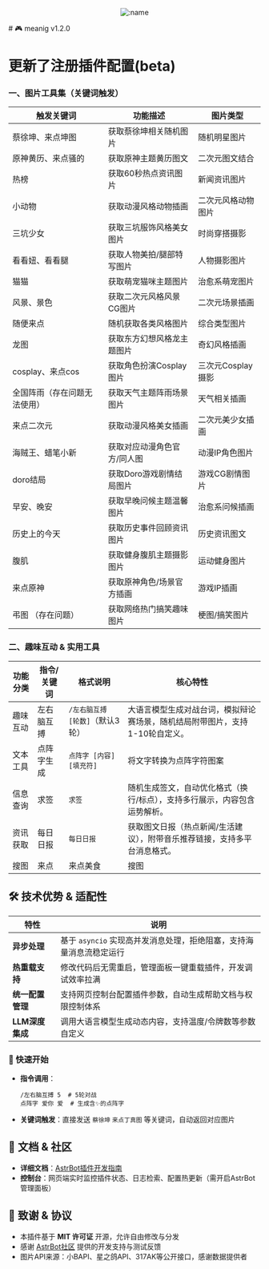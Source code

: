 <div align="center">

![:name](https://count.getloli.com/@llmgo?name=ttq7&theme=miku&padding=7&offset=0&align=top&scale=1&pixelated=1&darkmode=auto)

</div>
# 🎮 meanig v1.2.0
  
# 更新了注册插件配置(beta)

### 一、图片工具集（关键词触发）  

| 触发关键词                | 功能描述                     | 图片类型               |  
|---------------------------|------------------------------|------------------------|  
| 蔡徐坤、来点坤图          | 获取蔡徐坤相关随机图片         | 随机明星图片           |   
| 原神黄历、来点骚的        | 获取原神主题黄历图文           | 二次元图文结合         |  
| 热榜                      | 获取60秒热点资讯图片           | 新闻资讯图片           |  
| 小动物                    | 获取动漫风格动物插画           | 二次元风格动物图片     |  
| 三坑少女                  | 获取三坑服饰风格美女图片       | 时尚穿搭摄影           |  
| 看看妞、看看腿            | 获取人物美拍/腿部特写图片       | 人物摄影图片           |  
| 猫猫                      | 获取萌宠猫咪主题图片           | 治愈系萌宠图片         |  
| 风景、景色                | 获取二次元风格风景CG图片       | 二次元场景插画         |  
| 随便来点                  | 随机获取各类风格图片           | 综合类型图片           |  
| 龙图                      | 获取东方幻想风格龙主题图片     | 奇幻风格插画           |  
| cosplay、来点cos          | 获取角色扮演Cosplay图片         | 三次元Cosplay摄影      |  
| 全国阵雨（存在问题无法使用）| 获取天气主题阵雨场景图片       | 天气相关插画           | 
| 来点二次元                | 获取动漫风格美女插画           | 二次元美少女插画       |  
| 海贼王、蜡笔小新          | 获取对应动漫角色官方/同人图     | 动漫IP角色图片         |  
| doro结局                  | 获取Doro游戏剧情结局图片       | 游戏CG剧情图片         |  
| 早安、晚安                | 获取早晚问候主题温馨图片       | 治愈系问候插画         |  
| 历史上的今天              | 获取历史事件回顾资讯图片       | 历史资讯图文           |  
| 腹肌                      | 获取健身腹肌主题摄影图片       | 运动健身图片           |  
| 来点原神                  | 获取原神角色/场景官方插画       | 游戏IP插画             |  
| 弔图 （存在问题）          | 获取网络热门搞笑趣味图片       | 梗图/搞笑图片          | 

### 二、趣味互动 & 实用工具  

| 功能分类       | 指令/关键词         | 格式说明                          | 核心特性                                                                 |  
|----------------|---------------------|-----------------------------------|--------------------------------------------------------------------------|  
| 趣味互动       | 左右脑互搏          | `/左右脑互搏 [轮数]`（默认3轮）    | 大语言模型生成对战台词，模拟辩论赛场景，随机结局附带图片，支持1-10轮自定义。 |  
| 文本工具       | 点阵字生成          | `点阵字 [内容] [填充符]`           | 将文字转换为点阵字符图案 |  
| 信息查询       | 求签                | `求签`                            | 随机生成签文，自动优化格式（换行/标点），支持多行展示，内容包含运势解析。    |  
| 资讯获取       | 每日日报            | `每日日报`                        | 获取图文日报（热点新闻/生活建议），附带音乐推荐链接，支持多平台消息格式。    |
| 搜图           |来点                 |来点美食                           |搜图                                                                        |
## 🛠 技术优势 & 适配性  

| 特性                | 说明                                                                 |  
|---------------------|----------------------------------------------------------------------|  
| **异步处理**        | 基于 `asyncio` 实现高并发消息处理，拒绝阻塞，支持海量消息流稳定运行  |  
| **热重载支持**      | 修改代码后无需重启，管理面板一键重载插件，开发调试效率拉满          |  
| **统一配置管理**    | 支持网页控制台配置插件参数，自动生成帮助文档与权限控制体系          |  
| **LLM深度集成**     | 调用大语言模型生成动态内容，支持温度/令牌数等参数自定义             |  

### 🚀 快速开始  
- **指令调用**：  
  ```  
  /左右脑互搏 5  # 5轮对战  
  点阵字 爱你 爱  # 生成含✨的点阵字  
  ```  
- **关键词触发**：直接发送 `蔡徐坤` `来点丁真图` 等关键词，自动返回对应图片  


## 📖 文档 & 社区  

- **详细文档**：[AstrBot插件开发指南](https://github.com/ttq7/meanig)
- **控制台**：网页端实时监控插件状态、日志检索、配置热更新（需开启AstrBot管理面板）  


## 🙏 致谢 & 协议  

- 本插件基于 **MIT 许可证** 开源，允许自由修改与分发 
- 感谢 [AstrBot社区](https://github.com/AstrBotDevs) 提供的开发支持与测试反馈  
- 图片API来源：小BAPI、星之鸽API、317AK等公开接口，感谢数据提供者  
